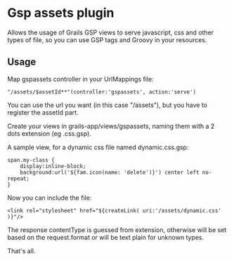 Gsp assets plugin
=================

Allows the usage of Grails GSP views to serve javascript, css and other types of file, so you can use GSP tags and Groovy in your resources.


Usage
-----

Map gspassets controller in your UrlMappings file:

    "/assets/$assetId**"(controller:'gspassets', action:'serve')

You can use the url you want (in this case "/assets"), but you have to register the assetId part.

Create your views in grails-app/views/gspassets, naming them with a 2 dots extension (eg .css.gsp).

A sample view, for a dynamic css file named dynamic.css.gsp:

    span.my-class {
        display:inline-block;
        background:url('${fam.icon(name: 'delete')}') center left no-repeat;
    }

Now you can include the file:

    <link rel="stylesheet" href="${createLink( uri:'/assets/dynamic.css' )}"/>

The response contentType is guessed from extension, otherwise will be set based on the request.format or will be text plain for unknown types.

That's all.
